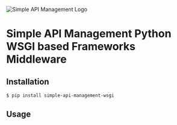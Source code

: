 ![Simple API Management Logo](https://storage.googleapis.com/simple-api-management-assets/logo.svg) 
# Simple API Management Python WSGI based Frameworks Middleware

## Installation

```bash
$ pip install simple-api-management-wsgi
```

## Usage

```python

```
